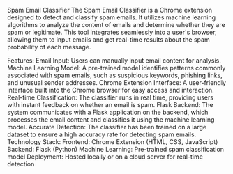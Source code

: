 Spam Email Classifier
The Spam Email Classifier is a Chrome extension designed to detect and classify spam emails. It utilizes machine learning algorithms to analyze the content of emails and determine whether they are spam or legitimate. This tool integrates seamlessly into a user's browser, allowing them to input emails and get real-time results about the spam probability of each message.

Features:
Email Input: Users can manually input email content for analysis.
Machine Learning Model: A pre-trained model identifies patterns commonly associated with spam emails, such as suspicious keywords, phishing links, and unusual sender addresses.
Chrome Extension Interface: A user-friendly interface built into the Chrome browser for easy access and interaction.
Real-time Classification: The classifier runs in real time, providing users with instant feedback on whether an email is spam.
Flask Backend: The system communicates with a Flask application on the backend, which processes the email content and classifies it using the machine learning model.
Accurate Detection: The classifier has been trained on a large dataset to ensure a high accuracy rate for detecting spam emails.
Technology Stack:
Frontend: Chrome Extension (HTML, CSS, JavaScript)
Backend: Flask (Python)
Machine Learning: Pre-trained spam classification model
Deployment: Hosted locally or on a cloud server for real-time detection
